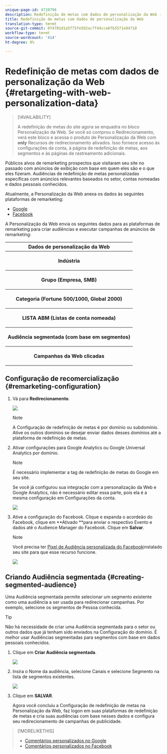 ```yaml
---
unique-page-id: 4720796
description: Redefinição de metas com dados de personalização da Web - Documentos de marketing - Documentação do produto
title: Redefinição de metas com dados de personalização da Web
translation-type: tm+mt
source-git-commit: 074701d1a5f75fe592ac7f44cce6fb3571e94710
workflow-type: tm+mt
source-wordcount: '414'
ht-degree: 0%

---
```



# Redefinição de metas com dados de personalização da Web {#retargeting-with-web-personalization-data}

>[!AVAILABILITY]
>
>
>A redefinição de metas do site agora se enquadra no bloco Personalização da Web. Se você só comprou o Redirecionamento, verá este bloco e acessa o produto de Personalização da Web com **only** Recursos de redirecionamento ativados. Isso fornece acesso às configurações da conta, à página de redefinição de metas, aos segmentos e às páginas de rastreamento adicionais.

Públicos alvos de remarketing prospectos que visitaram seu site no passado com anúncios de exibição com base em quem eles são e o que eles fizeram. Audiências de redefinição de metas personalizadas específicas com anúncios relevantes baseados no setor, contas nomeadas e dados pessoais conhecidos.

Atualmente, a Personalização da Web anexa os dados às seguintes plataformas de remarketing:

* [Google](personalized-remarketing-in-google.md)
* [Facebook](personalized-remarketing-in-facebook.md)

A Personalização da Web envia os seguintes dados para as plataformas de remarketing para criar audiências e executar campanhas de anúncios de remarketing:

<table> 
 <tbody> 
  <tr> 
   <th colspan="1">Dados de personalização da Web</th> 
  </tr> 
  <tr> 
   <th><p>Indústria</p></th> 
  </tr> 
  <tr> 
   <th><p>Grupo (Empresa, SMB)</p></th> 
  </tr> 
  <tr> 
   <th><p>Categoria (Fortune 500/1000, Global 2000)</p></th> 
  </tr> 
  <tr> 
   <th><p>LISTA ABM (Listas de conta nomeada)</p></th> 
  </tr> 
  <tr> 
   <th><p>Audiência segmentada (com base em segmentos)</p></th> 
  </tr> 
  <tr> 
   <th><p>Campanhas da Web clicadas</p></th> 
  </tr> 
 </tbody> 
</table>

## Configuração de recomercialização {#remarketing-configuration}

1. Vá para **Redirecionamento**.

   ![](assets/one.png)

   >[!NOTE]
   >
   >A Configuração de redefinição de metas é por domínio ou subdomínio. Ative os outros domínios se desejar enviar dados desses domínios até a plataforma de redefinição de metas.

1. Ativar configurações para Google Analytics ou Google Universal Analytics por domínio.

   >[!NOTE]
   >
   >É necessário implementar a tag de redefinição de metas do Google em seu site.
   >
   >
   >Se você já configurou sua integração com a personalização da Web e Google Analytics, não é necessário editar essa parte, pois ela é a mesma configuração em Configurações da conta.

   ![](assets/two.png)

1. Ative a configuração do Facebook. Clique e expanda o acordeão do Facebook, clique em **Ativado **para enviar o respectivo Evento e dados até o Audience Manager do Facebook. Clique em **Salvar**.

   >[!NOTE]
   >
   >Você precisa ter [Pixel de Audiência personalizada do Facebook](https://developers.facebook.com/docs/ads-for-websites/website-custom-audiences/getting-started#install-the-pixel)instalado seu site para que esse recurso funcione.

   ![](assets/three.png)

## Criando Audiência segmentada {#creating-segmented-audience}

Uma Audiência segmentada permite selecionar um segmento existente como uma audiência a ser usada para redirecionar campanhas. Por exemplo, selecione os segmentos de Pessoa conhecida.

>[!TIP]
>
>Não há necessidade de criar uma Audiência segmentada para o setor ou outros dados que já tenham sido enviados na Configuração do domínio. É melhor usar Audiências segmentadas para segmentos com base em dados pessoais conhecidos.

1. Clique em **Criar Audiência segmentada**.

   ![](assets/image2015-1-15-16-3a36-3a38.png)

1. Insira o Nome da audiência, selecione Canais e selecione Segmento na lista de segmentos existentes.

   ![](assets/image2015-1-15-16-3a40-3a17.png)

1. Clique em **SALVAR**.

   Agora você concluiu a Configuração de redefinição de metas na Personalização da Web, faz logon em suas plataformas de redefinição de metas e cria suas audiências com base nesses dados e configura seu redirecionamento de campanhas de publicidade.

>[!MORELIKETHIS]
>
>* [Comentários personalizados no Google](personalized-remarketing-in-google.md)
>* [Comentários personalizados no Facebook](personalized-remarketing-in-facebook.md)


